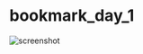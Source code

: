 # bookmark_day_1

![screenshot]('https://www.dropbox.com/s/0nnmfigmpm2dcvh/Screenshot%202019-08-12%20at%2014.09.54.png?dl=0')
